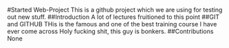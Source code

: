 #Started Web-Project
This is a github project which we are using for testing out new stuff.
##Introduction
A lot of lectures fruitioned to this point
##GIT and GITHUB
THis is the famous and one of the best training course I have ever come across
Holy fucking shit, this guy is bonkers.
##Contributions
None